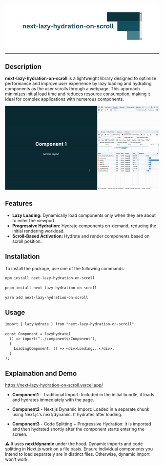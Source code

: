 ![Banner image](https://github.com/woywro/next-lazy-hydration-on-scroll/raw/main/banner.png?raw=true 'banner')
___
## Description
**next-lazy-hydration-on-scroll** is a lightweight library designed to optimize performance and improve user experience by lazy loading and hydrating components as the user scrolls through a webpage. This approach minimizes initial load time and reduces resource consumption, making it ideal for complex applications with numerous components.

![Example use](https://github.com/woywro/next-lazy-hydration-on-scroll/raw/main/gif.gif?raw=true 'example')

## Features

- **Lazy Loading:** Dynamically load components only when they are about to enter the viewport.
- **Progressive Hydration:** Hydrate components on-demand, reducing the initial rendering workload.
- **Scroll-Based Activation:** Hydrate and render components based on scroll position.

## Installation

To install the package, use one of the following commands:

```
npm install next-lazy-hydration-on-scroll

pnpm install next-lazy-hydration-on-scroll

yarn add next-lazy-hydration-on-scroll
```

## Usage

```
import { lazyHydrate } from "next-lazy-hydration-on-scroll";

const Component = lazyHydrate(
  () => import("../components/Component"),
  {
    LoadingComponent: () => <div>Loading...</div>,
  }
);
```

## Explaination and Demo

https://next-lazy-hydration-on-scroll.vercel.app/

- **Component1** - Traditional Import: Included in the initial bundle, it loads and hydrates immediately with the page.

- **Component2** - Next.js Dynamic Import: Loaded in a separate chunk using Next.js's next/dynamic. It hydrates after loading.

- **Component3** - Code Splitting + Progressive Hydration: It is imported and then hydrated shortly after the component starts entering the screen.

⚠️ It uses **next/dynamic** under the hood. Dynamic imports and code splitting in Next.js work on a file basis. Ensure individual components you intend to load separately are in distinct files. Otherwise, dynamic import won't work.
